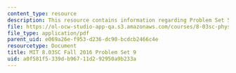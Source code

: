 ```yaml
---
content_type: resource
description: This resource contains information regarding Problem Set 5
file: https://ol-ocw-studio-app-qa.s3.amazonaws.com/courses/8-03sc-physics-iii-vibrations-and-waves-fall-2016/a0f581f5339db96711d292950a9b233a_MIT8_03SCF16_ProblemSet9.pdf
file_type: application/pdf
parent_uid: e069a26e-f953-d236-dc90-bcdcb2466c4e
resourcetype: Document
title: MIT 8.03SC Fall 2016 Problem Set 9
uid: a0f581f5-339d-b967-11d2-92950a9b233a
---
```

